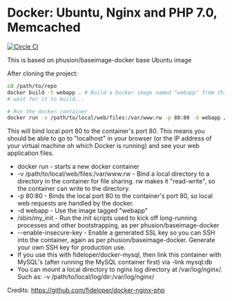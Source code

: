 # Docker: Ubuntu, Nginx and PHP 7.0, Memcached
[![Circle CI](https://circleci.com/gh/tuyenv/docker-php7.svg?style=svg)](https://circleci.com/gh/tuyenv/docker-php7)

This is based on phusion/baseimage-docker base Ubuntu image

After cloning the project:

```sh
cd /path/to/repo
docker build -t webapp . # Build a Docker image named "webapp" from this location "."
# wait for it to build...

# Run the docker container
docker run -v /path/to/local/web/files:/var/www:rw -p 80:80 -d webapp /sbin/my_init --enable-insecure-key
```

This will bind local port 80 to the container's port 80. This means you should be able to go to "localhost" in your browser (or the IP address of your virtual machine oh which Docker is running) and see your web application files.
- docker run - starts a new docker container
- -v /path/to/local/web/files:/var/www:rw - Bind a local directory to a directory in the container for file sharing. rw makes it "read-write", so the container can write to the directory.
- -p 80:80 - Binds the local port 80 to the container's port 80, so local web requests are handled by the docker.
- -d webapp - Use the image tagged "webapp"
- /sbin/my_init - Run the init scripts used to kick off long-running processes and other bootstrapping, as per phusion/baseimage-docker
- --enable-insecure-key - Enable a generated SSL key so you can SSH into the container, again as per phusion/baseimage-docker. Generate your own SSH key for production use.
- If you use this with fideloper/docker-mysql, then link this container with MySQL's (after running the MySQL container first) via -link mysql:db
- You can mount a local directory to nginx log directory at /var/log/nginx/. Such as: -v /path/to/local/log/dir:/var/log/nginx/

Credits: https://github.com/fideloper/docker-nginx-php
